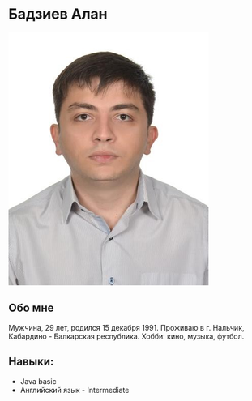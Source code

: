 # Бадзиев Алан

![Photo](./img/фото.jpg)

## Обо мне
Мужчина, 29 лет, родился 15 декабря 1991. Проживаю в г. Нальчик, Кабардино - Балкарская республика.
Хобби: кино, музыка, футбол.

## Навыки:
* Java basic
* Английский язык - Intermediate
